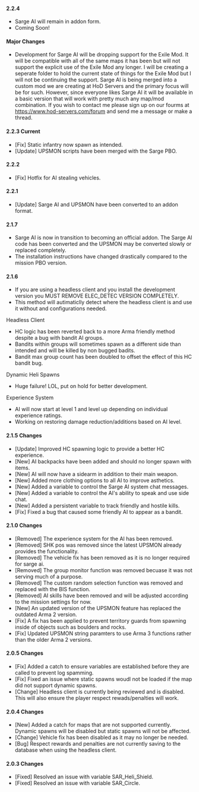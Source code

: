 #### 2.2.4
- Sarge AI will remain in addon form.
- Coming Soon!

#### Major Changes
 - Development for Sarge AI will be dropping support for the Exile Mod. It will be compatible with all of the same maps it has been but will not support the explicit use of the Exile Mod any longer. I will be creating a seperate folder to hold the current state of things for the Exile Mod but I will not be continuing the support. Sarge AI is being merged into a custom mod we are creating at HoD Servers and the primary focus will be for such. However, since everyone likes Sarge AI it will be available in a basic version that will work with pretty much any map/mod combination. If you wish to contact me please sign up on our fourms at https://www.hod-servers.com/forum and send me a message or make a thread.

#### 2.2.3 Current
- [Fix] Static infantry now spawn as intended.
- [Update] UPSMON scripts have been merged with the Sarge PBO.

#### 2.2.2
- [Fix] Hotfix for AI stealing vehicles.

#### 2.2.1
- [Update] Sarge AI and UPSMON have been converted to an addon format.

#### 2.1.7
- Sarge AI is now in transition to becoming an official addon. The Sarge AI code has been converted and the UPSMON may be converted slowly or replaced completely.
- The installation instructions have changed drastically compared to the mission PBO version.

#### 2.1.6
- If you are using a headless client and you install the development version you MUST REMOVE ELEC_DETEC VERSION COMPLETELY.
- This method will autimaticlly detect where the headless client is and use it without and configurations needed.

Headless Client
- HC logic has been reverted back to a more Arma friendly method despite a bug with bandit AI groups.
- Bandits within groups will sometimes spawn as a different side than intended and will be killed by non bugged badits.
- Bandit max group count has been doubled to offset the effect of this HC bandit bug.

Dynamic Heli Spawns
- Huge failure! LOL, put on hold for better development.

Experience System
- AI will now start at level 1 and level up depending on individual experience ratings.
- Working on restoring damage reduction/additions based on AI level.

#### 2.1.5 Changes
- [Update] Improved HC spawning logic to provide a better HC experience.
- [New] AI backpacks have been added and should no longer spawn with items.
- [New] AI will now have a sidearm in addition to their main weapon.
- [New] Added more clothing options to all AI to improve asthetics.
- [New] Added a variable to control the Sarge AI system chat messages.
- [New] Added a variable to control the AI's ability to speak and use side chat.
- [New] Added a persistent variable to track friendly and hostile kills.
- [Fix] Fixed a bug that caused some friendly AI to appear as a bandit.

#### 2.1.0 Changes
- [Removed] The experience system for the AI has been removed.
- [Removed] SHK pos was removed since the latest UPSMON already provides the functionality.
- [Removed] The vehicle fix has been removed as it is no longer required for sarge ai.
- [Removed] The group monitor function was removed becuase it was not serving much of a purpose.
- [Removed] The custom random selection function was removed and replaced with the BIS function.
- [Removed] AI skills have been removed and will be adjusted according to the mission settings for now.
- [New] An updated version of the UPSMON feature has replaced the outdated Arma 2 version.
- [Fix] A fix has been applied to prevent territory guards from spawning inside of objects such as boulders and rocks.
- [Fix] Updated UPSMON string paramters to use Arma 3 functions rather than the older Arma 2 versions.

#### 2.0.5 Changes
- [Fix] Added a catch to ensure variables are established before they are called to prevent log spamming.
- [Fix] Fixed an issue where static spawns woudl not be loaded if the map did not support dynamic spawns.
- [Change] Headless client is currently being reviewed and is disabled. This will also ensure the player respect rewads/penalties will work.

#### 2.0.4 Changes
- [New] Added a catch for maps that are not supported currently. Dynamic spawns will be disabled but static spawns will not be affected.
- [Change] Vehicle fix has been disabled as it may no longer be needed.
- [Bug] Respect rewards and penalties are not currently saving to the database when using the headless client.

#### 2.0.3 Changes
- [Fixed] Resolved an issue with variable SAR_Heli_Shield.
- [Fixed] Resolved an issue with variable SAR_Circle.
